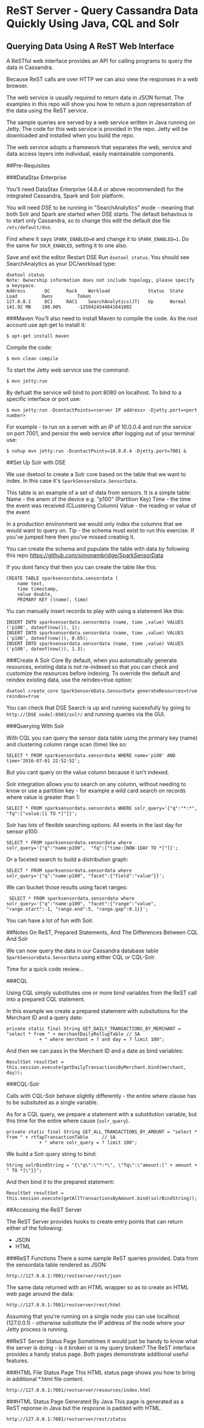 

# ReST Server - Query Cassandra Data Quickly Using Java, CQL and Solr

## Querying Data Using A ReST Web Interface

A ReSTful web interface provides an API for calling programs to query the data in Cassandra.

Because ReST calls are over HTTP we can also view the responses in a web browser.

The web service is usually required to return data in JSON format. The examples in this repo will show you how to return a json representation of the data using the ReST service.

The sample queries are served by a web service written in Java running on Jetty. The code for this web service is provided in the repo. Jetty will be downloaded and installed when you build the repo.

The web service adopts a framework that separates the web, service and data access layers into individual, easily maintainable components.

##Pre-Requisites

###DataStax Enterprise

You'll need DataStax Enterprise (4.8.4 or above recommended) for the integrated Cassandra, Spark and Solr platform.

You will need DSE to be running in "SearchAnalytics" mode - meaning that both Solr and Spark are started when DSE starts. The default behavious is to start only Cassandra, so to change this edit the default dse file ```/etc/default/dse```.

Find where it says ```SPARK_ENABLED=0``` and change it to ```SPARK_ENABLED=1```.
Do the same for ```SOLR_ENABLED```, setting it to one also.

Save and exit the editor
Restart DSE
Run ```dsetool status```. You should see SearchAnalytics as your DC/workload type:

```
dsetool status
Note: Ownership information does not include topology, please specify a keyspace. 
Address       DC      Rack    Workload              Status  State    Load         Owns         Token
127.0.0.1     DC1     RAC1    SearchAnalytics(JT)   Up      Normal   141.92 MB    100.00%      -1250424544841641002 
````

###Maven
You'll also need to install Maven to compile the code. As the root account use apt-get to install it:
```
$ apt-get install maven
```

Compile the code:

```
$ mvn clean compile
```

To start the Jetty web service use the command:
```
$ mvn jetty:run
```
By defualt the service will bind to port 8080 on localhost. To bind to a specific interface or port use:
```
$ mvn jetty:run -DcontactPoints=<server IP address> -Djetty.port=<port number>
```
For example - to run on a server with an IP of 10.0.0.4 and run the service on port 7001, and persist the web service after logging out of your terminal use:
```
$ nohup mvn jetty:run -DcontactPoints=10.0.0.4 -Djetty.port=7001 &
```


##Set Up Solr with DSE

We use dsetool to create a Solr core based on the table that we want to index. In this case it's ```SparkSensoreData.SensorData```.

This table is an example of a set of data from sensors. It is a simple table:
Name - the anem of the device e.g. "p100" (Partition Key)
Time - the time the event was received (CLustering Column)
Value - the reading or value of the event

In a production environment we would only index the columns that we would want to query on. Tip - the schema must exist to run this exercise. If you've jumped here then you've missed creating it.

You can create the schema and pupulate the table with data by following this repo https://github.com/simonambridge/SparkSensorData

If you dont fancy that then you can create the table like this:
```
CREATE TABLE sparksensordata.sensordata (
    name text,
    time timestamp,
    value double,
    PRIMARY KEY ((name), time)
```

Yiu can manually insert records to play with using a statement like this:
```
INSERT INTO sparksensordata.sensordata (name, time ,value) VALUES ('p100', dateof(now()), 1);
INSERT INTO sparksensordata.sensordata (name, time ,value) VALUES ('p100', dateof(now()), 0.65);
INSERT INTO sparksensordata.sensordata (name, time ,value) VALUES ('p100', dateof(now()), 1.3);
```

###Create A Solr Core
By default, when you automatically generate resources, existing data is not re-indexed so that you can check and customize the resources before indexing. To override the default and reindex existing data, use the reindex=true option:
```
dsetool create_core SparkSensoreData.SensorData generateResources=true reindex=true
```

You can check that DSE Search is up and running sucessfully by going to ```http://[DSE node]:8983/solr/``` and running queries via the GUI.

###Querying WIth Solr

With CQL you can query the sensor data table using the primary key (name) and clustering column range scan (time) like so:
```
SELECT * FROM sparksensordata.sensordata WHERE name='p100' AND time>'2016-07-01 22:52:52';
```

But you cant query on the value column because it isn't indexed.

Solr integration allows you to search on any column, without needing to know or use a partition key - for example a wild card search on records where value is greater than 1:
```
SELECT * FROM sparksensordata.sensordata WHERE solr_query='{"q":"*:*",  "fq":["value:[1 TO *]"]}';
```

Solr has lots of flexible searching options. 
All events in the last day for sensor p100:
```
SELECT * FROM sparksensordata.sensordata where solr_query='{"q":"name:p100",  "fq":["time:[NOW-1DAY TO *]"]}';
```
Or a faceted search to build a distribution graph:
```
SELECT * FROM sparksensordata.sensordata where solr_query='{"q":"name:p100", "facet":{"field":"value"}}';
```

We can bucket those results using facet ranges:
```
 SELECT * FROM sparksensordata.sensordata where solr_query='{"q":"name:p100", "facet":{"range":"value", "range.start":-1, "range.end":5, "range.gap":0.1}}';
``` 
 You can have a lot of fun with Solr.
 

##Notes On ReST, Prepared Statements, And The Differences Between CQL And Solr

We can now query the data in our Cassandra database table ```SparkSensoreData.SensorData``` using either CQL or CQL-Solr.

Time for a quick code review...

###CQL

Using CQL simply substitutes one or more bind variables from the ReST call into a prepared CQL statement.

In this example we create a prepared statement with subsitutions for the Merchant ID and a query date:
```
private static final String GET_DAILY_TRANSACTIONS_BY_MERCHANT = "select * from " + merchantDailyRollupTable // SA
			+ " where merchant = ? and day = ? limit 100";
```
And then we can pass in the Merchant ID and a date as bind variables:
```
ResultSet resultSet = this.session.execute(getDailyTransactionsByMerchant.bind(merchant, day));
```

###CQL-Solr

Calls with CQL-Solr behave slightly differently - the entire where clause has to be subsituted as a single variable.

As for a CQL query, we prepare a statement with a substitution variable, but this time for the entire where cause (```solr_query```).
```
private static final String GET_ALL_TRANSACTIONS_BY_AMOUNT = "select * from " + rtfapTransactionTable     // SA
			+ " where solr_query = ? limit 100";
```		
We build a Solr query string to bind:
```
String solrBindString = "{\"q\":\"*:*\", \"fq\":\"amount:[" + amount + " TO *]\"}}";
```
And then bind it to the prepared statement:
```
ResultSet resultSet = this.session.execute(getAllTransactionsByAmount.bind(solrBindString));
```			

##Accessing the ReST Server

The ReST Server provides hooks to create entry points that can return either of the following:

* JSON
* HTML

###ReST Functions
There a some sample ReST queries provided.
Data from the sensordata table rendered as JSON:
```
http://127.0.0.1:7001/restserver/rest/json
```
The same data returned with an HTML wrapper so as to create an HTML web page around the data:
```
http://127.0.0.1:7001/restserver/rest/html
```

Assuming that you're running on a single node you can use localhost (127.0.0.1) - otherwise substitute the IP address of the node where your Jetty process is running.

##ReST Server Status Page
Sometimes it would just be handy to know what the server is doing - is it broken or is my query broken? The ReST interface provides a handy status page. Both pages demonstrate additional useful features. 

###HTML File Status Page
This HTML status page shows you how to bring in additional *.html file content.
```
http://127.0.0.1:7001/restserver/resources/index.html
```

###HTML Status Page Generated By Java
This page is generated as a ReST reponse in Java but the resposne is padded with HTML.
```
http://127.0.0.1:7001/restserver/rest/status
```

